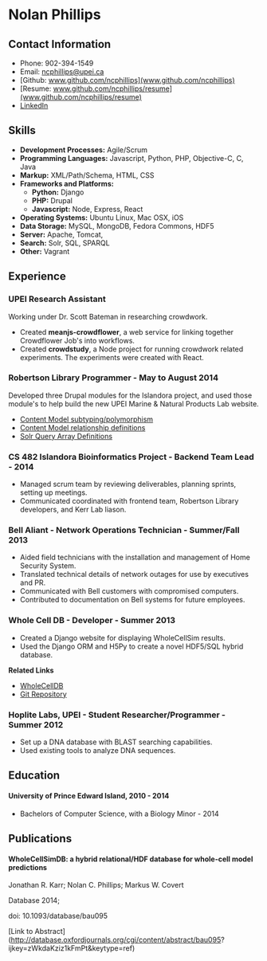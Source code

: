 # Nolan Phillips
## Contact Information
* Phone: 902-394-1549
* Email: ncphillips@upei.ca
* [Github: www.github.com/ncphillips](www.github.com/ncphillips)
* [Resume: www.github.com/ncphillips/resume](www.github.com/ncphillips/resume)
* [LinkedIn](ca.linkedin.com/pub/nolan-phillips/68/935/702/)

## Skills

* **Development Processes:** Agile/Scrum
* **Programming Languages:** Javascript, Python, PHP, Objective-C, C, Java
* **Markup:** XML/Path/Schema, HTML, CSS
* **Frameworks and Platforms:**
	* **Python:** Django
	* **PHP:** Drupal
	* **Javascript:** Node, Express, React
* **Operating Systems:** Ubuntu Linux, Mac OSX, iOS
* **Data Storage:** MySQL, MongoDB, Fedora Commons, HDF5
* **Server:** Apache, Tomcat, 
* **Search:** Solr, SQL, SPARQL
* **Other:** Vagrant

## Experience
### UPEI Research Assistant
Working under Dr. Scott Bateman in researching crowdwork. 

 * Created **meanjs-crowdflower**, a web service for linking together Crowdflower Job's into workflows. 
 * Created **crowdstudy**, a Node project for running crowdwork related experiments. The experiments were created with React.

### Robertson Library Programmer - May to August 2014
Developed three Drupal modules for the Islandora project, and used those module's to help build the new UPEI Marine & Natural Products Lab website. 

* [Content Model subtyping/polymorphism](https://github.com/ncphillips/islandora_cmodel)
* [Content Model relationship definitions](https://github.com/ncphillips/islandora_related_content)
* [Solr Query Array Definitions](https://github.com/ncphillips/islandora_solr_query_set)

### CS 482 Islandora Bioinformatics Project - Backend Team Lead - 2014
* Managed scrum team by reviewing deliverables, planning sprints, setting up meetings.
* Communicated coordinated with frontend team, Robertson Library developers, and Kerr Lab liason. 

### Bell Aliant - Network Operations Technician - Summer/Fall 2013
* Aided field technicians with the installation and management of Home Security System. 
* Translated technical details of network outages for use by executives and PR.
* Communicated with Bell customers with compromised computers.
* Contributed to documentation on Bell systems for future employees.

### Whole Cell DB - Developer - Summer 2013
* Created a Django website for displaying WholeCellSim results.
* Used the Django ORM and H5Py to create a novel HDF5/SQL hybrid database. 

__Related Links__
 
 * [WholeCellDB](http://wholecelldb.stanford.edu)
 * [Git Repository](https://github.com/CovertLab/WholeCellDB)
 
### Hoplite Labs, UPEI - Student Researcher/Programmer - Summer 2012
* Set up a DNA database with BLAST searching capabilities.
* Used existing tools to analyze DNA sequences.

## Education
#### University of Prince Edward Island, 2010 - 2014
* Bachelors of Computer Science, with a Biology Minor - 2014

## Publications
#### WholeCellSimDB: a hybrid relational/HDF database for whole-cell model predictions
Jonathan R. Karr; Nolan C. Phillips; Markus W. Covert

Database 2014;

doi: 10.1093/database/bau095

[Link to Abstract](http://database.oxfordjournals.org/cgi/content/abstract/bau095?
ijkey=zWkdaKziz1kFmPt&keytype=ref)
